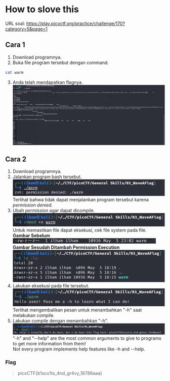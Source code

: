 # How to slove this

URL soal: https://play.picoctf.org/practice/challenge/170?category=5&page=1

## Cara 1
1. Download programnya.
2. Buka file program tersebut dengan command.
```bash
cat warm
```
3. Anda telah mendapatkan flagnya.
![gambar1](image/cara1)
## Cara 2
1. Download programnya.
2. Jalankan program bash tersebut.
![gambar2](image/cara2_01.png) <br>
Terlihat bahwa tidak dapat menjalankan program tersebut karena *permission denied*.
3. Ubah *permission* agar dapat dicompile.
![gambar3](image/cara2_02.png)<br>
Untuk memastikan file dapat eksekusi, cek file system pada file. <br>
**Gambar Sebelum**<br>
![gambar4](image/cara2_06.png)<br>
**Gambar Sesudah Ditambah Permission Execution**<br>
![gambar5](image/cara2_03.png) <br>
4. Lakukan eksekusi pada file tersebut.
![gambar6](image/cara2_04.png)<br>
Terlihat mengembalikan pesan untuk menambahkan "-h" saat melakukan compile.
5. Lakukan compile dengan menambahkan "-h".
![gambar7](image/cara2_05.png)<br>
"-h" and "--help" are the most common arguments to give to programs to get more information from them!<br>
Not every program implements help features like -h and --help.

### Flag
>picoCTF{b1scu1ts_4nd_gr4vy_18788aaa}